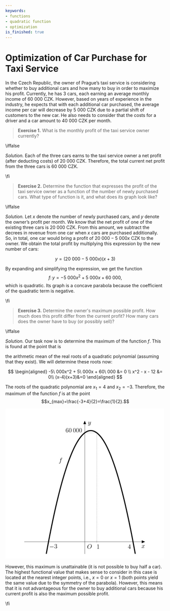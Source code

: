 ```yaml
---
keywords:
- functions
- quadratic function
- optimization
is_finished: true
---
```


# Optimization of Car Purchase for Taxi Service


In the Czech Republic, the owner of Prague’s taxi service is considering whether to buy additional cars and how many to buy 
in order to maximize his profit. Currently, he has 3 cars, each earning an average monthly income of 60 000 CZK. However, based on years of experience in the industry, 
he expects that with each additional car purchased, the average income per car will decrease by 
5 000 CZK due to a partial shift of customers to the new car. He also needs to consider that the costs for a driver and a car amount to 40 000 CZK per month.

>**Exercise 1.** What is the monthly profit of the taxi service owner currently?

\iffalse

*Solution.* Each of the three cars earns to the taxi service owner a net profit (after deducting costs)
of 20 000 CZK. Therefore, the total current net profit from the three cars is 60 000 CZK.

\fi

>**Exercise 2.** Determine the function that expresses the profit of the taxi service owner as a function of the number of 
newly purchased cars.  What type of function is it, and what does its graph look like?

\iffalse

*Solution.* Let $x$ denote the number of newly purchased cars, and $y$ denote the owner’s profit per month.
We know that the net profit of one of the existing three cars is 20 000 CZK. From this amount, we subtract
the decrees in revenue from one car when $x$ cars are purchased additionally. So, in total, one car would bring 
a profit of
$20\ 000-5\ 000x$ CZK to the owner. We obtain the total profit by multiplying this
expression by the new number of cars:

$$
y=(20\ 000-5\ 000x)(x+3)
$$

By expanding and simplifying the expression, we get the function $$f\colon y= -5\ 000x^2 + 5\ 000x + 60\ 000,$$ 
which is quadratic. Its graph is a concave parabola because the coefficient of the quadratic term is negative.

\fi

>**Exercise 3.** Determine the owner's maximum possible profit. How much does this profit differ from 
the current profit? How many cars does the owner have to buy (or possibly sell)?

\iffalse

*Solution.*
Our task now is to determine the maximum of the function $f$. This is found at the point that is

[It is located at the point whose x-coordinate is the arithmetic mean of the real roots of a quadratic polynomial]: # 

the arithmetic mean of the real roots of a quadratic polynomial (assuming
that they exist). We will determine these roots now:

$$
\begin{aligned}
-5\ 000x^2 + 5\ 000x + 60\ 000 &= 0 \\
x^2  - x - 12 &= 0\\
(x-4)(x+3)&=0
\end{aligned}
$$

The roots of the quadratic polynomial are $x_1=4$ and $x_2=-3$. Therefore, the maximum of the function $f$ is
at the point $$x_{max}=\frac{-3+4}{2}=\frac{1}{2}.$$ 

![Graph of function](04_graph_smaller.jpg)

However, this maximum is unattainable (it is not possible to 
buy half a car). The highest functional value that makes sense to consider in this case is located at the nearest integer points, i.e., $x=0$ or $x=1$
(both points yield the same value due to the symmetry of the parabola). However, this means
that it is not advantageous for the owner to buy additional cars because his current profit
is also the maximum possible profit.

\fi
